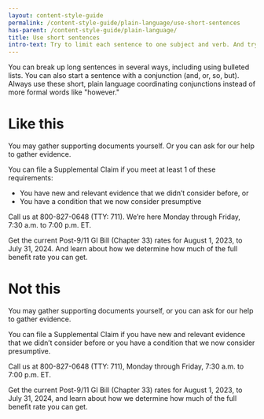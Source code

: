 ```yaml
---
layout: content-style-guide
permalink: /content-style-guide/plain-language/use-short-sentences
has-parent: /content-style-guide/plain-language/
title: Use short sentences
intro-text: Try to limit each sentence to one subject and verb. And try to limit each sentence to no more than 25 words.
---
```


You can break up long sentences in several ways, including using bulleted lists. You can also start a sentence with a conjunction (and, or, so, but). Always use these short, plain language coordinating conjunctions instead of more formal words like "however." 

<div class="do-dont">
<div class="do-dont__do">
<h1 class="do-dont__heading">Like this</h1>
<div class="do-dont__content" markdown="1">
  
You may gather supporting documents yourself. Or you can ask for our help to gather evidence.  

You can file a Supplemental Claim if you meet at least 1 of these requirements:
<ul>
  <li>You have new and relevant evidence that we didn’t consider before, or</li>
  <li>You have a condition that we now consider presumptive</li>
</ul>  

Call us at 800-827-0648 (TTY: 711). We’re here Monday through Friday, 7:30 a.m. to 7:00 p.m. ET.  

Get the current Post-9/11 GI Bill (Chapter 33) rates for August 1, 2023, to July 31, 2024. And learn about how we determine how much of the full benefit rate you can get.

</div>
</div>

<div class="do-dont__dont">
<h1 class="do-dont__heading">Not this</h1>
<div class="do-dont__content" markdown="1">
  
You may gather supporting documents yourself, or you can ask for our help to gather evidence.  

You can file a Supplemental Claim if you have new and relevant evidence that we didn’t consider before or you have a condition that we now consider presumptive.  

Call us at 800-827-0648 (TTY: 711), Monday through Friday, 7:30 a.m. to 7:00 p.m. ET.  

Get the current Post-9/11 GI Bill (Chapter 33) rates for August 1, 2023, to July 31, 2024, and learn about how we determine how much of the full benefit rate you can get.  

</div>
</div>
</div>

